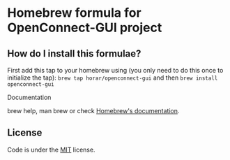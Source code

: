 # Homebrew formula for OpenConnect-GUI project

## How do I install this formulae?

First add this tap to your homebrew using (you only need to do this once to initialize the tap):
`
brew tap horar/openconnect-gui
`
and then
`
brew install openconnect-gui
`

Documentation

brew help, man brew or check [Homebrew's documentation](https://github.com/Homebrew/brew/blob/master/docs/README.md).

## License
Code is under the [MIT](LICENSE) license.

